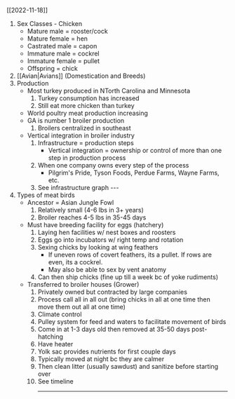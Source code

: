 [[2022-11-18]]

1. Sex Classes - Chicken
	- Mature male = rooster/cock
	- Mature female = hen
	- Castrated male = capon
	- Immature male = cockrel
	- Immature female = pullet
	- Offspring = chick
2. [[Avian|Avians]] (Domestication and Breeds)
3. Production
	- Most turkey produced in NTorth Carolina and Minnesota 
		1. Turkey consumption has increased
		2. Still eat more chicken than turkey
	- World poultry meat production increasing 
	- GA is number 1 broiler production
		1. Broilers centralized in southeast
	- Vertical integration in broiler industry
		1. Infrastructure = production steps
			- Vertical integration = ownership or control of more than one step in production process
		2. When one company owns every step of the process
			- Pilgrim's Pride, Tyson Foods, Perdue Farms, Wayne Farms, etc. 
		3. See infrastructure graph ---
4. Types of meat birds
	- Ancestor = Asian Jungle Fowl
		1. Relatively small (4-6 lbs in 3+ years)
		2. Broiler reaches 4-5 lbs in 35-45 days
	- Must have breeding facility for eggs (hatchery)
		1. Laying hen facilities w/ nest boxes and roosters 
		2. Eggs go into incubators w/ right temp and rotation
		3. Sexing chicks by looking at wing feathers
			- If uneven rows of covert feathers, its a pullet. If rows are even, its a cockrel.
			- May also be able to sex by vent anatomy
		4. Can then ship chicks (fine up till a week bc of yoke rudiments)
	- Transferred to broiler houses (Grower)
		1. Privately owned but contracted by large companies
		2. Process call all in all out (bring chicks in all at one time then move them out all at one time)
		3. Climate control
		4. Pulley system for feed and waters to facilitate movement of birds
		5. Come in at 1-3 days old then removed at 35-50 days post-hatching
		6. Have heater
		7. Yolk sac provides nutrients for first couple days
		8. Typically moved at night bc they are calmer
		9. Then clean litter (usually sawdust) and sanitize before starting over
		10. See timeline
			- ---